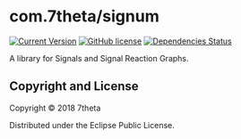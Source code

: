 # com.7theta/signum

[![Current Version](https://img.shields.io/clojars/v/com.7theta/signum.svg)](https://clojars.org/com.7theta/signum)
[![GitHub license](https://img.shields.io/github/license/7theta/signum.svg)](LICENSE)
[![Dependencies Status](https://jarkeeper.com/7theta/signum/status.svg)](https://jarkeeper.com/7theta/signum)

A library for Signals and Signal Reaction Graphs.

## Copyright and License

Copyright © 2018 7theta

Distributed under the Eclipse Public License.


